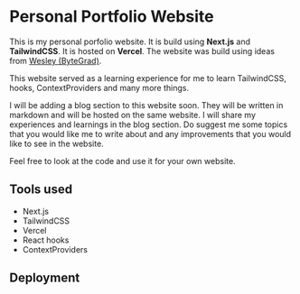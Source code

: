 # Personal Portfolio Website

This is my personal porfolio website. It is build using <b>Next.js</b> and <b>TailwindCSS</b>. It is hosted on <b>Vercel</b>. The website was build using ideas from [Wesley (ByteGrad)](https://github.com/ByteGrad/portfolio-website). 

This website served as a learning experience for me to learn TailwindCSS, hooks, ContextProviders and many more things. 

I will be adding a blog section to this website soon. They will be written in markdown and will be hosted on the same website. I will share my experiences and learnings in the blog section. Do suggest me some topics that you would like me to write about and any improvements that you would like to see in the website.

Feel free to look at the code and use it for your own website.

## Tools used
- Next.js
- TailwindCSS
- Vercel
- React hooks
- ContextProviders

## Deployment
